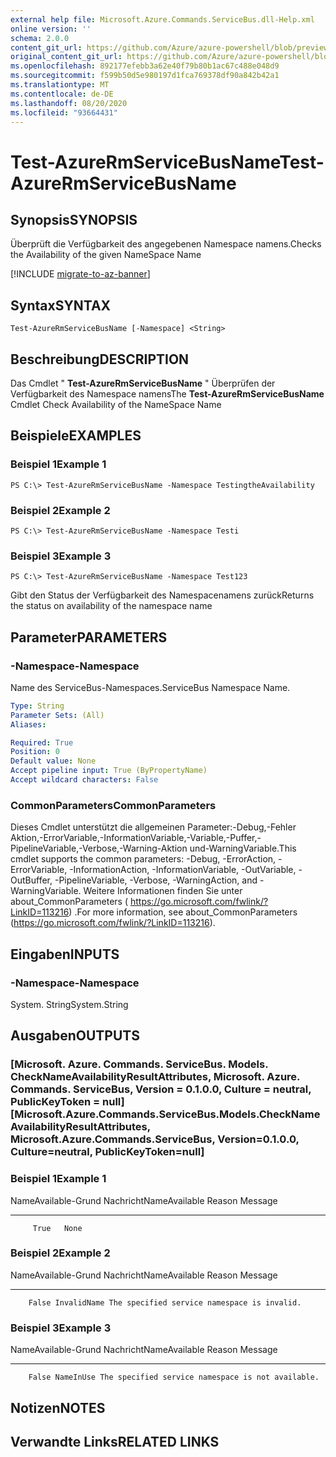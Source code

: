 ```yaml
---
external help file: Microsoft.Azure.Commands.ServiceBus.dll-Help.xml
online version: ''
schema: 2.0.0
content_git_url: https://github.com/Azure/azure-powershell/blob/preview/src/ResourceManager/ServiceBus/Commands.ServiceBus/help/Test-AzureRmServiceBusName.md
original_content_git_url: https://github.com/Azure/azure-powershell/blob/preview/src/ResourceManager/ServiceBus/Commands.ServiceBus/help/Test-AzureRmServiceBusName.md
ms.openlocfilehash: 892177efebb3a62e40f79b80b1ac67c488e048d9
ms.sourcegitcommit: f599b50d5e980197d1fca769378df90a842b42a1
ms.translationtype: MT
ms.contentlocale: de-DE
ms.lasthandoff: 08/20/2020
ms.locfileid: "93664431"
---
```

# <span data-ttu-id="e30d5-101">Test-AzureRmServiceBusName</span><span class="sxs-lookup"><span data-stu-id="e30d5-101">Test-AzureRmServiceBusName</span></span>

## <span data-ttu-id="e30d5-102">Synopsis</span><span class="sxs-lookup"><span data-stu-id="e30d5-102">SYNOPSIS</span></span>
<span data-ttu-id="e30d5-103">Überprüft die Verfügbarkeit des angegebenen Namespace namens.</span><span class="sxs-lookup"><span data-stu-id="e30d5-103">Checks the Availability of the given NameSpace Name</span></span>

[!INCLUDE [migrate-to-az-banner](../../includes/migrate-to-az-banner.md)]

## <span data-ttu-id="e30d5-104">Syntax</span><span class="sxs-lookup"><span data-stu-id="e30d5-104">SYNTAX</span></span>

```
Test-AzureRmServiceBusName [-Namespace] <String>
```

## <span data-ttu-id="e30d5-105">Beschreibung</span><span class="sxs-lookup"><span data-stu-id="e30d5-105">DESCRIPTION</span></span>
<span data-ttu-id="e30d5-106">Das Cmdlet " **Test-AzureRmServiceBusName** " Überprüfen der Verfügbarkeit des Namespace namens</span><span class="sxs-lookup"><span data-stu-id="e30d5-106">The **Test-AzureRmServiceBusName** Cmdlet Check Availability of the NameSpace Name</span></span>

## <span data-ttu-id="e30d5-107">Beispiele</span><span class="sxs-lookup"><span data-stu-id="e30d5-107">EXAMPLES</span></span>

### <span data-ttu-id="e30d5-108">Beispiel 1</span><span class="sxs-lookup"><span data-stu-id="e30d5-108">Example 1</span></span>
```
PS C:\> Test-AzureRmServiceBusName -Namespace TestingtheAvailability
```

### <span data-ttu-id="e30d5-109">Beispiel 2</span><span class="sxs-lookup"><span data-stu-id="e30d5-109">Example 2</span></span>
```
PS C:\> Test-AzureRmServiceBusName -Namespace Testi
```

### <span data-ttu-id="e30d5-110">Beispiel 3</span><span class="sxs-lookup"><span data-stu-id="e30d5-110">Example 3</span></span>
```
PS C:\> Test-AzureRmServiceBusName -Namespace Test123
```

<span data-ttu-id="e30d5-111">Gibt den Status der Verfügbarkeit des Namespacenamens zurück</span><span class="sxs-lookup"><span data-stu-id="e30d5-111">Returns the status on availability of the namespace name</span></span>

## <span data-ttu-id="e30d5-112">Parameter</span><span class="sxs-lookup"><span data-stu-id="e30d5-112">PARAMETERS</span></span>

### <span data-ttu-id="e30d5-113">-Namespace</span><span class="sxs-lookup"><span data-stu-id="e30d5-113">-Namespace</span></span>
<span data-ttu-id="e30d5-114">Name des ServiceBus-Namespaces.</span><span class="sxs-lookup"><span data-stu-id="e30d5-114">ServiceBus Namespace Name.</span></span>

```yaml
Type: String
Parameter Sets: (All)
Aliases: 

Required: True
Position: 0
Default value: None
Accept pipeline input: True (ByPropertyName)
Accept wildcard characters: False
```
### <span data-ttu-id="e30d5-115">CommonParameters</span><span class="sxs-lookup"><span data-stu-id="e30d5-115">CommonParameters</span></span>
<span data-ttu-id="e30d5-116">Dieses Cmdlet unterstützt die allgemeinen Parameter:-Debug,-Fehler Aktion,-ErrorVariable,-InformationVariable,-Variable,-Puffer,-PipelineVariable,-Verbose,-Warning-Aktion und-WarningVariable.</span><span class="sxs-lookup"><span data-stu-id="e30d5-116">This cmdlet supports the common parameters: -Debug, -ErrorAction, -ErrorVariable, -InformationAction, -InformationVariable, -OutVariable, -OutBuffer, -PipelineVariable, -Verbose, -WarningAction, and -WarningVariable.</span></span> <span data-ttu-id="e30d5-117">Weitere Informationen finden Sie unter about_CommonParameters ( https://go.microsoft.com/fwlink/?LinkID=113216) .</span><span class="sxs-lookup"><span data-stu-id="e30d5-117">For more information, see about_CommonParameters (https://go.microsoft.com/fwlink/?LinkID=113216).</span></span>

## <span data-ttu-id="e30d5-118">Eingaben</span><span class="sxs-lookup"><span data-stu-id="e30d5-118">INPUTS</span></span>

### <span data-ttu-id="e30d5-119">-Namespace</span><span class="sxs-lookup"><span data-stu-id="e30d5-119">-Namespace</span></span>
 <span data-ttu-id="e30d5-120">System. String</span><span class="sxs-lookup"><span data-stu-id="e30d5-120">System.String</span></span>

## <span data-ttu-id="e30d5-121">Ausgaben</span><span class="sxs-lookup"><span data-stu-id="e30d5-121">OUTPUTS</span></span>

### <span data-ttu-id="e30d5-122">[Microsoft. Azure. Commands. ServiceBus. Models. CheckNameAvailabilityResultAttributes, Microsoft. Azure. Commands. ServiceBus, Version = 0.1.0.0, Culture = neutral, PublicKeyToken = null]</span><span class="sxs-lookup"><span data-stu-id="e30d5-122">[Microsoft.Azure.Commands.ServiceBus.Models.CheckNameAvailabilityResultAttributes, Microsoft.Azure.Commands.ServiceBus, Version=0.1.0.0, Culture=neutral, PublicKeyToken=null]</span></span>

### <span data-ttu-id="e30d5-123">Beispiel 1</span><span class="sxs-lookup"><span data-stu-id="e30d5-123">Example 1</span></span>
<span data-ttu-id="e30d5-124">NameAvailable-Grund Nachricht</span><span class="sxs-lookup"><span data-stu-id="e30d5-124">NameAvailable Reason Message</span></span>
------------- ------ -------
         True   None

### <span data-ttu-id="e30d5-125">Beispiel 2</span><span class="sxs-lookup"><span data-stu-id="e30d5-125">Example 2</span></span>
<span data-ttu-id="e30d5-126">NameAvailable-Grund Nachricht</span><span class="sxs-lookup"><span data-stu-id="e30d5-126">NameAvailable      Reason Message</span></span>
-------------      ------ -------
        False InvalidName The specified service namespace is invalid.

### <span data-ttu-id="e30d5-127">Beispiel 3</span><span class="sxs-lookup"><span data-stu-id="e30d5-127">Example 3</span></span>
<span data-ttu-id="e30d5-128">NameAvailable-Grund Nachricht</span><span class="sxs-lookup"><span data-stu-id="e30d5-128">NameAvailable    Reason Message</span></span>
-------------    ------ -------
        False NameInUse The specified service namespace is not available.

## <span data-ttu-id="e30d5-129">Notizen</span><span class="sxs-lookup"><span data-stu-id="e30d5-129">NOTES</span></span>

## <span data-ttu-id="e30d5-130">Verwandte Links</span><span class="sxs-lookup"><span data-stu-id="e30d5-130">RELATED LINKS</span></span>

